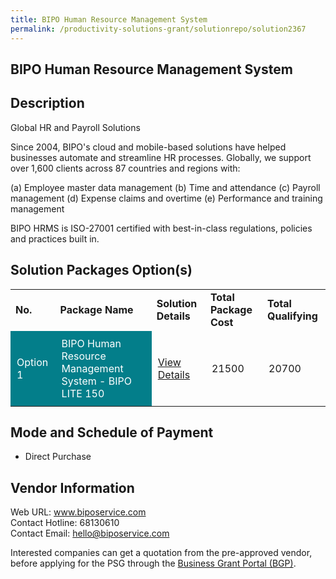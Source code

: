 ```yaml
---
title: BIPO Human Resource Management System
permalink: /productivity-solutions-grant/solutionrepo/solution2367
---
```


## BIPO Human Resource Management System

## Description

Global HR and Payroll Solutions
 
Since 2004, BIPO's cloud and mobile-based solutions have helped businesses automate and streamline HR processes. Globally, we support over 1,600 clients across 87 countries and regions with: 

(a) Employee master data management 
(b) Time and attendance 
(c) Payroll management
(d) Expense claims and overtime 
(e) Performance and training management

BIPO HRMS is ISO-27001 certified with best-in-class regulations, policies and practices built in.

## Solution Packages Option(s)

<table>
<tr>
<td><b>No.</b></td>
<td><b>Package Name</b></td>
<td><b>Solution Details</b></td>
<td><b>Total Package Cost</b></td>
<td><b>Total Qualifying</b></td>
</tr>
<tr>
<td style='padding: 10px; background-color: #037E8A; color: #FFFFFF;'>Option 1</td>
<td style='padding: 10px; background-color: #037E8A; color: #FFFFFF;'>BIPO Human Resource Management System - BIPO LITE 150</td>
<td style='padding: 10px;'><a href='https://www.gobusiness.gov.sg/images/psg/BIPO_Service_20200561_Desensitised_Annex_3_Part_3.pdf' target='_blank'>View Details</a></td>
<td style='padding: 10px;'>21500</td>
<td style='padding: 10px;'>20700</td>
</tr>
</table>

## Mode and Schedule of Payment

 - Direct Purchase

## Vendor Information

 Web URL: www.biposervice.com <br>Contact Hotline: 68130610 <br>Contact Email: hello@biposervice.com <br>

Interested companies can get a quotation from the pre-approved vendor, before applying for the PSG through the <a href='https://www.businessgrants.gov.sg/' target='_blank' rel='noopener'>Business Grant Portal (BGP)</a>.

<script src="/jquery/resize-tables.js"></script>

